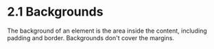 # 2.1 Backgrounds

The background of an element is the area inside the content, including padding and border.
Backgrounds don't cover the margins.
